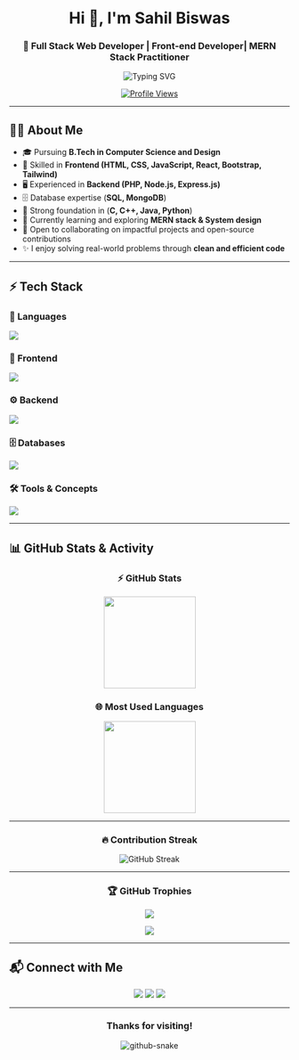 <h1 align="center">Hi 👋, I'm Sahil Biswas</h1>
<h3 align="center">🚀 Full Stack Web Developer | Front-end Developer| MERN Stack Practitioner</h3>

<p align="center">
  <img src="https://readme-typing-svg.demolab.com?font=Fira+Code&weight=500&size=22&pause=1000&color=1abc9c&center=true&vCenter=true&width=600&lines=Full+Stack+Web+Developer;Front-end+Developer;MERN+Stack+Practitioner;Always+Learning+New+Techs;Solving+Real-World+Problems" alt="Typing SVG" />
</p>

<p align="center">
  <a href="https://github.com/sahilbiswas12-sky">
    <img src="https://komarev.com/ghpvc/?username=sahilbiswas12-sky&label=Profile+Views&color=brightgreen&style=flat" alt="Profile Views" />
  </a>
</p>

---

## 👨‍💻 About Me
- 🎓 Pursuing **B.Tech in Computer Science and Design**
- 💼 Skilled in **Frontend (HTML, CSS, JavaScript, React, Bootstrap, Tailwind)**
- 🖥️ Experienced in **Backend (PHP, Node.js, Express.js)**
- 🗄️ Database expertise (**SQL, MongoDB**)
- 🔧 Strong foundation in (**C, C++, Java, Python**)
- 🌱 Currently learning and exploring **MERN stack & System design**
- 🤝 Open to collaborating on impactful projects and open-source contributions
- ✨ I enjoy solving real-world problems through **clean and efficient code**

---

## ⚡ Tech Stack

### 🚀 Languages
<p>
  <img src="https://skillicons.dev/icons?i=cpp,java,python,c,js,ts,php" />
</p>

### 🎨 Frontend
<p>
  <img src="https://skillicons.dev/icons?i=html,css,react,bootstrap,tailwind" />
</p>

### ⚙️ Backend
<p>
  <img src="https://skillicons.dev/icons?i=nodejs,express" />
</p>

### 🗄️ Databases
<p>
  <img src="https://skillicons.dev/icons?i=mongodb,mysql" />
</p>

### 🛠️ Tools & Concepts
<p>
  <img src="https://skillicons.dev/icons?i=git,github,rest" />
</p>

---

## 📊 GitHub Stats & Activity

<div align="center">

### ⚡ GitHub Stats
<img src="https://github-readme-stats.vercel.app/api?username=sahilbiswas12-sky&show_icons=true&theme=radical" height="165" />

### 🌐 Most Used Languages
<img src="https://github-readme-stats.vercel.app/api/top-langs/?username=sahilbiswas12-sky&layout=compact&theme=radical" height="165" />

---

### 🔥 Contribution Streak
<img src="https://streak-stats.demolab.com?user=sahilbiswas12-sky&theme=radical" alt="GitHub Streak" />

---

### 🏆 GitHub Trophies
<img src="https://github-profile-trophy.vercel.app/?username=sahilbiswas12-sky&theme=darkhub&margin-w=15&margin-h=15&no-bg=true&no-frame=true" />

</div>

<p align="center">
  <img src="https://github-readme-activity-graph.vercel.app/graph?username=sahilbiswas12-sky&theme=react-dark&hide_border=true&area=true" />
</p>

---

## 📬 Connect with Me

<p align="center">
  <a href="mailto:sahilbiswas890@gmail.com" target="_blank"><img src="https://img.shields.io/badge/Email-D14836?style=for-the-badge&logo=gmail&logoColor=white"></a>
  <a href="https://linkedin.com/in/sahil-biswas-827337287" target="_blank"><img src="https://img.shields.io/badge/LinkedIn-0077B5?style=for-the-badge&logo=linkedin&logoColor=white"></a>
  <a href="https://github.com/sahilbiswas12-sky" target="_blank"><img src="https://img.shields.io/badge/GitHub-100000?style=for-the-badge&logo=github&logoColor=white"></a>
</p>

---

<div align="center">
  <h3>Thanks for visiting!</h3>
  <img src="https://raw.githubusercontent.com/sahilbiswas12-sky/sahilbiswas12-sky/main/github-snake.svg" alt="github-snake" />
</div>
